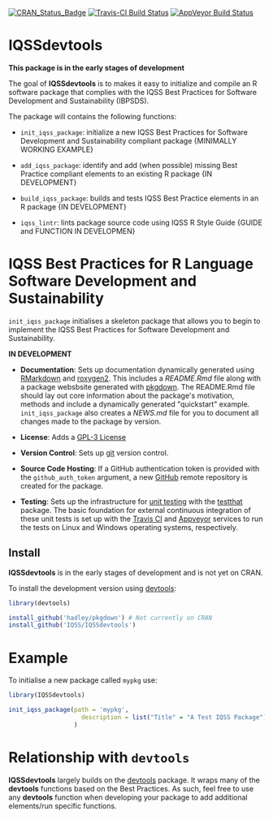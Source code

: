 <!-- README.md is generated from README.Rmd. Please edit that file -->
[![CRAN\_Status\_Badge](http://www.r-pkg.org/badges/version/IQSSdevtools)](https://cran.r-project.org/package=IQSSdevtools) [![Travis-CI Build Status](https://travis-ci.org/IQSS/IQSSdevtools.svg?branch=master)](https://travis-ci.org/IQSS/IQSSdevtools) [![AppVeyor Build Status](https://ci.appveyor.com/api/projects/status/github/IQSS/IQSSdevtools?branch=master&svg=true)](https://ci.appveyor.com/project/IQSS/IQSSdevtools)

IQSSdevtools
============

**This package is in the early stages of development**

The goal of **IQSSdevtools** is to makes it easy to initialize and compile an R software package that complies with the IQSS Best Practices for Software Development and Sustainability (IBPSDS).

The package will contains the following functions:

-   `init_iqss_package`: initialize a new IQSS Best Practices for Software Development and Sustainability compliant package {MINIMALLY WORKING EXAMPLE}

-   `add_iqss_package`: identify and add (when possible) missing Best Practice compliant elements to an existing R package {IN DEVELOPMENT}

-   `build_iqss_package`: builds and tests IQSS Best Practice elements in an R package {IN DEVELOPMENT}

-   `iqss_lintr`: lints package source code using IQSS R Style Guide {GUIDE and FUNCTION IN DEVELOPMEN}

IQSS Best Practices for R Language Software Development and Sustainability
==========================================================================

`init_iqss_package` initialises a skeleton package that allows you to begin to implement the IQSS Best Practices for Software Development and Sustainability.

**IN DEVELOPMENT**

-   **Documentation**: Sets up documentation dynamically generated using [RMarkdown](http://rmarkdown.rstudio.com/) and [roxygen2](https://CRAN.R-project.org/package=roxygen2). This includes a *README.Rmd* file along with a package websbsite generated with [pkgdown](https://github.com/hadley/pkgdown). The README.Rmd file should lay out core information about the package's motivation, methods and include a dynamically generated "quickstart" example. `init_iqss_package` also creates a *NEWS.md* file for you to document all changes made to the package by version.

-   **License**: Adds a [GPL-3 License](https://www.gnu.org/licenses/gpl-3.0.en.html)

-   **Version Control**: Sets up [git](https://git-scm.com/) version control.

-   **Source Code Hosting**: If a GitHub authentication token is provided with the `github_auth_token` argument, a new [GitHub](https://github.com/) remote repository is created for the package.

-   **Testing**: Sets up the infrastructure for [unit testing](https://en.wikipedia.org/wiki/Unit_testing) with the [testthat](https://CRAN.R-project.org/package=testthat) package. The basic foundation for external continuous integration of these unit tests is set up with the [Travis CI](https://travis-ci.org/) and [Appveyor](https://www.appveyor.com/) services to run the tests on Linux and Windows operating systems, respectively.

Install
-------

**IQSSdevtools** is in the early stages of development and is not yet on CRAN.

To install the development version using [devtools](https://CRAN.R-project.org/package=devtools):

``` r
library(devtools)

install_github('hadley/pkgdown') # Not currently on CRAN
install_github('IQSS/IQSSdevtools')
```

Example
=======

To initialise a new package called `mypkg` use:

``` r
library(IQSSdevtools)

init_iqss_package(path = 'mypkg', 
                    description = list("Title" = "A Test IQSS Package")
                  )
```

Relationship with `devtools`
============================

**IQSSdevtools** largely builds on the [devtools](https://CRAN.R-project.org/package=devtools) package. It wraps many of the **devtools** functions based on the Best Practices. As such, feel free to use any **devtools** function when developing your package to add additional elements/run specific functions.
